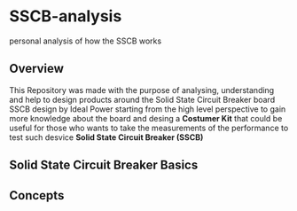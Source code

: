 # SSCB-analysis
personal analysis of how the SSCB works
## Overview
This Repository was made with the purpose of analysing, understanding and help to design products around the Solid State Circuit Breaker board SSCB design by Ideal Power starting from the high level perspective to gain more knowledge about the board and desing a **Costumer Kit** that could be useful for those who wants to take the measurements of the performance to test such desvice **Solid State Circuit Breaker (SSCB)**

## Solid State Circuit Breaker Basics
  ## Concepts
